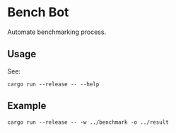 # Bench Bot

Automate benchmarking process.

## Usage

See:

```
cargo run --release -- --help
```

## Example

```
cargo run --release -- -w ../benchmark -o ../result
```
